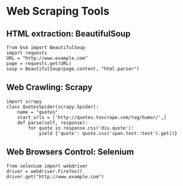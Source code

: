 # Web Scraping Tools

## HTML extraction: BeautifulSoup
```
from bs4 import BeautifulSoup
import requests
URL = "http://www.example.com"
page = requests.get(URL)
soup = BeautifulSoup(page.content, "html.parser")
```

## Web Crawling: Scrapy
```
import scrapy
class QuotesSpider(scrapy.Spider):
    name = "quotes"
    start_urls = ['http://quotes.toscrape.com/tag/humor/',]
    def parse(self, response):
        for quote in response.css('div.quote'):
            yield {'quote': quote.css('span.text::text').get()}
```

## Web Browsers Control: Selenium
```
from selenium import webdriver
driver = webdriver.Firefox()
driver.get("http://www.example.com")
```



